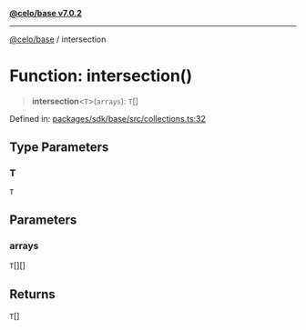 [**@celo/base v7.0.2**](../README.md)

***

[@celo/base](../README.md) / intersection

# Function: intersection()

> **intersection**\<`T`\>(`arrays`): `T`[]

Defined in: [packages/sdk/base/src/collections.ts:32](https://github.com/celo-org/developer-tooling/blob/master/packages/sdk/base/src/collections.ts#L32)

## Type Parameters

### T

`T`

## Parameters

### arrays

`T`[][]

## Returns

`T`[]
